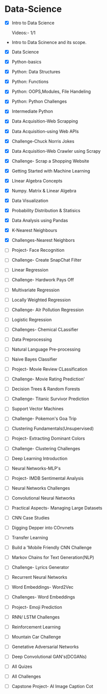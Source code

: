 # Data-Science
- [x] Intro to Data Science
  
  Videos:- 1/1
  
 * Intro to Data Scinence and its scope.

- [x] Data Science 

- [x] Python-basics



- [x] Python: Data Structures

- [x] Python: Functions

- [x] Python: OOPS,Modules, File Handeling

- [x] Python: Python Challenges

- [x] Intermediate Python

- [x] Data Acquisition-Web Scrapping

- [x] Data Acquisition-using Web APIs

- [x] Challenge-Chuck Norris Jokes

- [x] Data Acquisition-Web Crawler using Scrapy

- [x] Challenge- Scrap a Shopping Website

- [x] Getting Started with Machine Learning

- [x] LInear Algebra Concepts

- [x] Numpy. Matrix & Linear Algebra

- [x] Data Visualization

- [x] Probability Distribution & Statisics

- [x] Data Analysis using Pandas

- [x] K-Nearest Neighbours

- [x] Challenges-Nearest Neighbors

- [ ] Project- Face Recognition

- [ ] Challenge- Create SnapChat Filter

- [ ] Linear Regression

- [ ] Challenge- Hardwork Pays Off

- [ ] Multivariate Regression

- [ ] Locally Weighted Regression

- [ ] Challenge- AIr Pollution Regression

- [ ] Logistic Regression

- [ ] Challenges- Chemical CLassifier

- [ ] Data Preprocessing

- [ ] Natural Language Pre-processing

- [ ] Naive Bayes Classifier

- [ ] Project- Movie Review CLassification

- [ ] Challenge- Movie Rating Prediction'

- [ ] Decision Trees & Random Forests

- [ ] Challenge- Titanic Survivor Prediction

- [ ] Support Vector Machines

- [ ] Challenge- Pokemon's Goa Trip

- [ ] Clustering Fundamentals(Unsupervised)

- [ ] Project- Extracting Dominant Colors

- [ ] Challenge- Clustering Challenges

- [ ] Deep Learning Introduction

- [ ] Neural Networks-MLP's

- [ ] Project- IMDB Sentimental Analysis

- [ ] Neural Networks Challenges

- [ ] Convolutional Neural Networks

- [ ] Practical Aspects- Managing Large Datasets

- [ ] CNN Case Studies

- [ ] Digging Depper into COnvnets

- [ ] Transfer Learning

- [ ] Build a 'Mobile Friendly CNN Challenge

- [ ] Markov Chains for Text Generation(NLP)

- [ ] Challenge- Lyrics Generator

- [ ] Recurrent Neural Networks

- [ ] Word Embeddings- Word2Vec

- [ ] Challenges- Word Embeddings

- [ ] Project- Emoji Prediction

- [ ] RNN/ LSTM Challenges

- [ ] Reinforcement Learning

- [ ] Mountain Car Challenge

- [ ] Genetative Adversarial Networks

- [ ] Deep Convolutional GAN's(DCGANs)

- [ ] All Quizes

- [ ] All Challenges

- [ ] Capstone Project- AI Image Caption Cot
